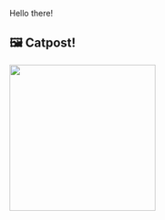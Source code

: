 Hello there!



## 🖼️ Catpost!

<sub>
    <img src="https://cdn2.thecatapi.com/images/2ip.jpg" height="256">
</sub>

